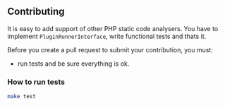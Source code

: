 ## Contributing

It is easy to add support of other PHP static code analysers.
You have to implement `PluginRunnerInterface`, write functional tests and thats it.

Before you create a pull request to submit your contribution, you must:
 - run tests and be sure everything is ok.

### How to run tests

```bash
make test
```
[//]: # (These are reference links used in the body of this note and get stripped out when the markdown processor does its job. There is no need to format nicely because it shouldn't be seen. Thanks SO - http://stackoverflow.com/questions/4823468/store-comments-in-markdown-syntax)

  [PHPStan]: https://github.com/phpstan/phpstan
  [Phan]: https://github.com/phan/phan
  [Psalm]: https://github.com/vimeo/psalm
  [PHPMD]: https://github.com/phpmd/phpmd
